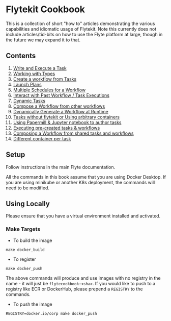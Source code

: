 # Flytekit Cookbook

This is a collection of short "how to" articles demonstrating the various capabilities and idiomatic usage of Flytekit.
Note this currently does not include articles/tid-bits on how to use the Flyte platform at large, though in the future we may expand it to that.


## Contents   
1. [Write and Execute a Task](recipes/task/README.md)
2. [Working with Types](recipes/types/README.md)
3. [Create a workflow from Tasks](recipes/workflows/README.md)
4. [Launch Plans](recipes/launchplans/README.md)
5. [Multiple Schedules for a Workflow](recipes/multi_schedules/README.md)
6. [Interact with Past Workflow / Task Executions](recipes/interaction/README.md)
7. [Dynamic Tasks](recipes/dynamictasks/README.md)
8. [Compose a Workflow from other workflows](recipes/compose/README.md)
9. [Dynamically Generate a Workflow at Runtime](recipes/dynamic_wfs/README.md)
10. [Tasks without flytekit or Using arbitrary containers](recipes/rawcontainers/README.md)
11. [Using Papermill & Jupyter notebook to author tasks](recipes/papermill/README.md)
12. [Executing pre-created tasks & workflows](recipes/fetch/README.md)
13. [Composing a Workflow from shared tasks and workflows](recipes/shared/README.md)
14. [Different container per task](recipes/differentcontainers/README.md)

## Setup

Follow instructions in the main Flyte documentation.

All the commands in this book assume that you are using Docker Desktop. If you are using minikube or another K8s deployment, the commands will need to be modified.

## Using Locally

Please ensure that you have a virtual environment installed and activated.

### Make Targets

* To build the image

```
make docker_build
```

* To register

```
make docker_push
```

The above commands will produce and use images with no registry in the name - it will just be `flytecookbook:<sha>`. If you would like to push to a registry like ECR or DockerHub, please prepend a `REGISTRY` to the commands. 

* To push the image

```
REGISTRY=docker.io/corp make docker_push
```
